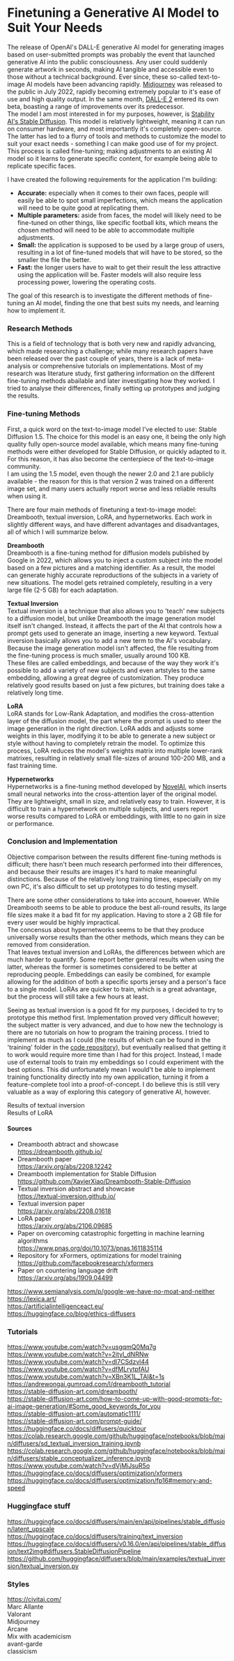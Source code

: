 # Finetuning a Generative AI Model to Suit Your Needs
The release of OpenAI's DALL-E generative AI model for generating images based on user-submitted prompts was probably the event that launched generative AI into the public consciousness. Any user could suddenly generate artwork in seconds, making AI tangible and accessible even to those without a technical background.
Ever since, these so-called text-to-image AI models have been advancing rapidly. [Midjourney]() was released to the public in July 2022, rapidly becoming extremely popular to it's ease of use and high quality output. In the same month, [DALL-E 2]() entered its own beta, boasting a range of improvements over its predecessor.  
The model I am most interested in for my purposes, however, is [Stability AI's Stable Diffusion](). This model is relatively lightweight, meaning it can run on consumer hardware, and most importantly it's completely open-source. The latter has led to a flurry of tools and methods to customize the model to suit your exact needs - something I can make good use of for my project. This process is called fine-tuning; making adjustments to an existing AI model so it learns to generate specific content, for example being able to replicate specific faces.

I have created the following requirements for the application I'm building:  
- **Accurate:** especially when it comes to their own faces, people will easily be able to spot small imperfections, which means the application will need to be quite good at replicating them.
- **Multiple parameters:** aside from faces, the model will likely need to be fine-tuned on other things, like specific football kits, which means the chosen method will need to be able to accommodate multiple adjustments.
- **Small:** the application is supposed to be used by a large group of users, resulting in a lot of fine-tuned models that will have to be stored, so the smaller the file the better.
- **Fast:** the longer users have to wait to get their result the less attractive using the application will be. Faster models will also require less processing power, lowering the operating costs.

The goal of this research is to investigate the different methods of fine-tuning an AI model, finding the one that best suits my needs, and learning how to implement it. 

### Research Methods
This is a field of technology that is both very new and rapidly advancing, which made researching a challenge; while many research papers have been released over the past couple of years, there is a lack of meta-analysis or comprehensive tutorials on implementations. Most of my research was literature study, first gathering information on the different fine-tuning methods abailable and later investigating how they worked. I tried to analyse their differences, finally setting up prototypes and judging the results.

### Fine-tuning Methods
First, a quick word on the text-to-image model I've elected to use: Stable Diffusion 1.5. The choice for this model is an easy one, it being the only high quality fully open-source model available, which means many fine-tuning methods were either developed for Stable Diffusion, or quickly adapted to it. For this reason, it has also become the centerpiece of the text-to-image community.  
I am using the 1.5 model, even though the newer 2.0 and 2.1 are publicly available - the reason for this is that version 2 was trained on a different image set, and many users actually report worse and less reliable results when using it.

There are four main methods of finetuning a text-to-image model: Dreambooth, textual inversion, LoRA, and hypernetworks. Each work in slightly different ways, and have different advantages and disadvantages, all of which I will summarize below.

**Dreambooth**  
Dreambooth is a fine-tuning method for diffusion models published by Google in 2022, which allows you to inject a custom subject into the model based on a few pictures and a matching identifier. As a result, the model can generate highly accurate reproductions of the subjects in a variety of new situations. The model gets retrained completely, resulting in a very large file (2-5 GB) for each adaptation.
  
**Textual Inversion**  
Textual inversion is a technique that also allows you to 'teach' new subjects to a diffusion model, but unlike Dreambooth the image generation model itself isn't changed. Instead, it affects the part of the AI that controls how a prompt gets used to generate an image, inserting a new keyword. Textual inversion basically allows you to add a new term to the AI's vocabulary. Because the image generation model isn't affected, the file resulting from the fine-tuning process is much smaller, usually around 100 KB.  
These files are called embeddings, and because of the way they work it's possible to add a variety of new subjects and even artstyles to the same embedding, allowing a great degree of customization. They produce relatively good results based on just a few pictures, but training does take a relatively long time.

**LoRA**  
LoRA stands for Low-Rank Adaptation, and modifies the cross-attention layer of the diffusion model, the part where the prompt is used to steer the image generation in the right direction. LoRA adds and adjusts some weights in this layer, modifying it to be able to generate a new subject or style without having to completely retrain the model. To optimize this process, LoRA reduces the model's weights matrix into multiple lower-rank matrixes, resulting in relatively small file-sizes of around 100-200 MB, and a fast training time.  

**Hypernetworks**  
Hypernetworks is a fine-tuning method developed by [NovelAI](), which inserts small neural networks into the cross-attention layer of the original model. They are lightweight, small in size, and relatively easy to train. However, it is difficult to train a hypernetwork on multiple subjects, and users report worse results compared to LoRA or embeddings, with little to no gain in size or performance.

### Conclusion and Implementation
Objective comparison between the results different fine-tuning methods is difficult; there hasn't been much research performed into their differences, and because their results are images it's hard to make meaningful distinctions. Because of the relatively long training times, especially on my own PC, it's also difficult to set up prototypes to do testing myself.

There are some other considerations to take into account, however. While Dreambooth seems to be able to produce the best all-round results, its large file sizes make it a bad fit for my application. Having to store a 2 GB file for every user would be highly impractical.  
The concensus about hypernetworks seems to be that they produce universally worse results than the other methods, which means they can be removed from consideration.  
That leaves textual inversion and LoRAs, the differences between which are much harder to quantify. Some report better general results when using the latter, whereas the former is sometimes considered to be better at reproducing people. Embeddings can easily be combined, for example allowing for the addition of both a specific sports jersey and a person's face to a single model. LoRAs are quicker to train, which is a great advantage, but the process will still take a few hours at least.

Seeing as textual inversion is a good fit for my purposes, I decided to try to prototype this method first. Implementation proved very difficult however; the subject matter is very advanced, and due to how new the technology is there are no tutorials on how to program the training process. I tried to implement as much as I could (the results of which can be found in the 'training' folder in the [code repository]()), but eventually realised that getting it to work would require more time than I had for this project.
Instead, I made use of external tools to train my embeddings so I could experiment with the best options. This did unfortunately mean I would't be able to implement training functionality directly into my own application, turning it from a feature-complete tool into a proof-of-concept. I do believe this is still very valuable as a way of exploring this category of generative AI, however.

Results of textual inversion  
Results of LoRA

#### Sources
- Dreambooth abtract and showcase  
https://dreambooth.github.io/  
- Dreambooth paper  
https://arxiv.org/abs/2208.12242  
- Dreambooth implementation for Stable Diffusion  
https://github.com/XavierXiao/Dreambooth-Stable-Diffusion  
- Textual inversion abstract and showcase  
https://textual-inversion.github.io/  
- Textual inversion paper  
https://arxiv.org/abs/2208.01618  
- LoRA paper  
https://arxiv.org/abs/2106.09685  
- Paper on overcoming catastrophic forgetting in machine learning algorithms  
https://www.pnas.org/doi/10.1073/pnas.1611835114  
- Repository for xFormers, optimizations for model training  
https://github.com/facebookresearch/xformers  
- Paper on countering language drift  
https://arxiv.org/abs/1909.04499   

https://www.semianalysis.com/p/google-we-have-no-moat-and-neither  
https://lexica.art/  
https://artificialintelligenceact.eu/  
https://huggingface.co/blog/ethics-diffusers  

### Tutorials
https://www.youtube.com/watch?v=usgqmQ0Mq7g  
https://www.youtube.com/watch?v=2ityl_dNRNw  
https://www.youtube.com/watch?v=dl7CSdzvl44  
https://www.youtube.com/watch?v=dfMLrytpfAU  
https://www.youtube.com/watch?v=XBn3K1L_TAI&t=1s  
https://andrewongai.gumroad.com/l/dreambooth_tutorial  
https://stable-diffusion-art.com/dreambooth/  
https://stable-diffusion-art.com/how-to-come-up-with-good-prompts-for-ai-image-generation/#Some_good_keywords_for_you  
https://stable-diffusion-art.com/automatic1111/  
https://stable-diffusion-art.com/prompt-guide/  
https://huggingface.co/docs/diffusers/quicktour
https://colab.research.google.com/github/huggingface/notebooks/blob/main/diffusers/sd_textual_inversion_training.ipynb
https://colab.research.google.com/github/huggingface/notebooks/blob/main/diffusers/stable_conceptualizer_inference.ipynb
https://www.youtube.com/watch?v=dVjMiJsuR5o
https://huggingface.co/docs/diffusers/optimization/xformers
https://huggingface.co/docs/diffusers/optimization/fp16#memory-and-speed

### Huggingface stuff
https://huggingface.co/docs/diffusers/main/en/api/pipelines/stable_diffusion/latent_upscale
https://huggingface.co/docs/diffusers/training/text_inversion
https://huggingface.co/docs/diffusers/v0.16.0/en/api/pipelines/stable_diffusion/text2img#diffusers.StableDiffusionPipeline
https://github.com/huggingface/diffusers/blob/main/examples/textual_inversion/textual_inversion.py


### Styles
https://civitai.com/   
Marc Allante  
Valorant  
Midjourney  
Arcane  
Mix with academicism  
avant-garde  
classicism
